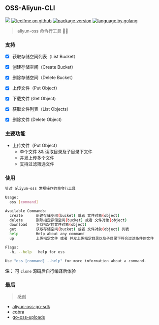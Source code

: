 ## OSS-Aliyun-CLI

![](https://travis-ci.org/leeifme/oss-aliyun-cli.svg?branch=master)
[![leeifme on github](https://img.shields.io/badge/github-@leeifme-red.svg)](https://github.com/leeifme)
[![package version](https://img.shields.io/badge/package-v0.1.0-blue.svg)](https://github.com/leeifme/oss-aliyun-cli)
[![language by golang](https://img.shields.io/badge/language-@golang-green.svg)](https://github.com/leeifme/oss-aliyun-cli)

> aliyun-oss 命令行工具 :man_technologist:

### 支持

- [x] 获取存储空间列表（List Bucket）
- [x] 创建存储空间（Create Bucket）
- [x] 删除存储空间（Delete Bucket）

- [x] 上传文件（Put Object）
- [x] 下载文件 (Get Object)
- [x] 获取文件列表（List Objects）
- [x] 删除文件 (Delete Object)

### 主要功能
- 上传文件（Put Object）
    - 单个文件 && 读取目录及子目录下文件
    - 并发上传多个文件
    - 支持过滤筛选文件
  
### 使用
```sh
针对 aliyun-oss 常规操作的命令行工具

Usage:
  oss [command]

Available Commands:
  create      新建存储空间(bucket) 或者 文件对象(object)
  delete      删除指定存储空间(bucket) 或者 文件对象(object)
  download    下载指定的文件对象(object)
  get         获取存储空间(bucket) 或者 文件对象(object) 列表
  help        Help about any command
  up          上传指定文件 或者 并发上传指定目录以及子目录下符合过滤条件的文件

Flags:
  -h, --help   help for oss

Use "oss [command] --help" for more information about a command.
```
**注：** 可 `clone` 源码后自行编译后体验

### 最后
> 感谢
- [aliyun-oss-go-sdk](https://github.com/aliyun/aliyun-oss-go-sdk)
- [cobra](https://github.com/spf13/cobra)
- [go-oss-uploads](https://github.com/363182860/go-oss-uploads)